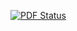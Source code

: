 [![PDF Status](https://www.sharelatex.com/github/repos/cdeckert/Seminararbeit/builds/latest/badge.svg)](https://www.sharelatex.com/github/repos/cdeckert/Seminararbeit/builds/latest/output.pdf)